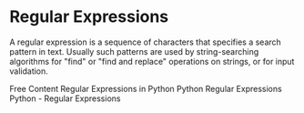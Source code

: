 # Regular Expressions

A regular expression is a sequence of characters that specifies a search pattern in text. Usually such patterns are used by string-searching algorithms for "find" or "find and replace" operations on strings, or for input validation.

<ResourceGroupTitle>Free Content</ResourceGroupTitle>
<BadgeLink colorScheme='blue' badgeText='Official Reference' href='https://docs.python.org/3/library/re.html'>Regular Expressions in Python</BadgeLink>
<BadgeLink colorScheme='yellow' badgeText='Read' href='https://developers.google.com/edu/python/regular-expressions'>Python Regular Expressions</BadgeLink>
<BadgeLink colorScheme='yellow' badgeText='read' href='https://www.tutorialspoint.com/python/python_reg_expressions.htm'>Python - Regular Expressions</BadgeLink>

